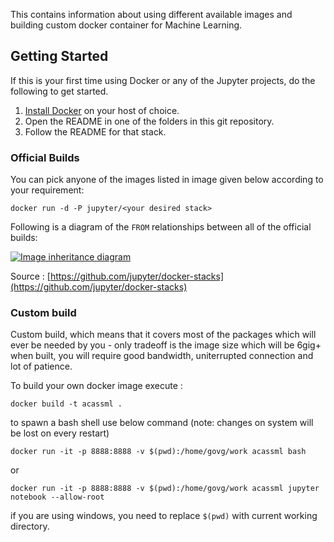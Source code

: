This contains information about using different available images and building custom docker container for Machine Learning. 




## Getting Started

If this is your first time using Docker or any of the Jupyter projects, do the following to get started.

1. [Install Docker](https://docs.docker.com/installation/) on your host of choice.
2. Open the README in one of the folders in this git repository.
3. Follow the README for that stack.

### Official Builds


You can pick anyone of the images listed in image given below according to your requirement:

```
docker run -d -P jupyter/<your desired stack>
```

Following is  a diagram of the `FROM` relationships between all of the official builds:

[![Image inheritance diagram](internal/inherit-diagram.png)](http://interactive.blockdiag.com/image?compression=deflate&encoding=base64&src=eJyFzbEOgkAMgOGdp7iwsxsJRjZ3R2NMjyumcrTkrsag8d3l3I6F9e_X1nrpBkdwN5_CGAmErKAkbBozSdAApPUycdjD0-utF9ZIb1zGu9Rbc_Fg0TelQ0vA-wfGSHg8n9ryWhd_UR2MhYgVi6IVGdJeFpIYiWkEn6F1Sy52NM2Zyksyihwl9F5eG9CBwlKRO9x8HDZuTXOcIAyZWrfkwPtqLb8_jh2GrQ)


Source : [https://github.com/jupyter/docker-stacks](https://github.com/jupyter/docker-stacks)




### Custom build 

Custom build, which means that it covers most of the packages which will ever be needed by you - only tradeoff is the image size which will be 6gig+ when built, you will require good bandwidth, uniterrupted connection and lot of patience. 

To build your own docker image execute :

```
docker build -t acassml .
```

to spawn a bash shell use below command (note: changes on system will be lost on every restart)

```
docker run -it -p 8888:8888 -v $(pwd):/home/govg/work acassml bash
```
or 

```
docker run -it -p 8888:8888 -v $(pwd):/home/govg/work acassml jupyter notebook --allow-root
```

if you are using windows, you need to replace `$(pwd)` with current working directory.






